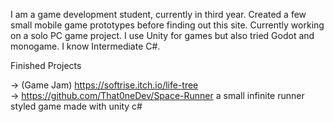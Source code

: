 I am a game development student, currently in third year. Created a few small mobile game prototypes before finding out this site. 
Currently working on a solo PC game project. I use Unity for games but also tried Godot and monogame. I know Intermediate C#.

Finished Projects

-> (Game Jam) https://softrise.itch.io/life-tree  
-> https://github.com/That0neDev/Space-Runner a small infinite runner styled game made with unity c#

<!---
That0neDev/That0neDev is a ✨ special ✨ repository because its `README.md` (this file) appears on your GitHub profile.
You can click the Preview link to take a look at your changes.
--->
